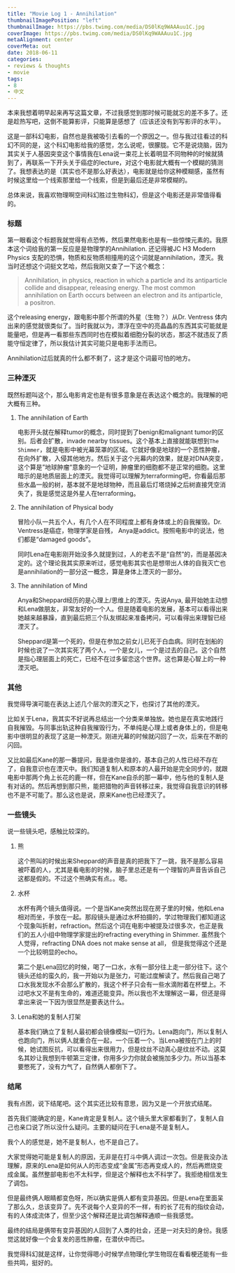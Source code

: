 ```yaml
---
title: "Movie Log 1 - Annihilation"
thumbnailImagePosition: "left"
thumbnailImage: https://pbs.twimg.com/media/DS0lKq9WAAAuu1C.jpg
coverImage: https://pbs.twimg.com/media/DS0lKq9WAAAuu1C.jpg
metaAlignment: center
coverMeta: out
date: 2018-06-11
categories:
- reviews & thoughts
- movie
tags:
- 8
- 中文
---
```


本来我想着明早起来再写这篇文章，不过我感觉到那时候可能就忘的差不多了。还是趁热写吧，这倒不能算影评，只能算是感想了（应该还没有到写影评的水平）。
<!--more-->

这是一部科幻电影，自然也是我被吸引去看的一个原因之一。但与我过往看过的科幻不同的是，这个科幻电影给我的感觉，怎么说呢，很朦胧。它不是说烧脑，因为其实关于人基因突变这个事情我在Lena说一束花上长着明显不同物种的时候就猜到了，再联系一下开头关于癌症的lecture，对这个电影就大概有一个模糊的猜测了。我想表达的是（其实也不是那么好表达），电影就是给你这种模糊感，虽然有时候这里给一个线索那里给一个线索，但是到最后还是非常模糊的。

总体来说，我喜欢物理啊空间科幻胜过生物科幻，但是这个电影还是非常值得看的。

### 标题

第一眼看这个标题我就觉得有点恐怖，然后果然电影也是有一些惊悚元素的。我原本这个词给我的第一反应是是物理学的Annihilation. 还记得被JC H3 Modern Physics 支配的恐惧，物质和反物质相撞用的这个词就是annihilation，湮灭。我当时还想这个词挺文艺哈，然后我刚又查了一下这个概念：

> Annihilation, in physics, reaction in which a particle and its antiparticle collide and disappear, releasing energy. The most common annihilation on Earth occurs between an electron and its antiparticle, a positron.

这个releasing energy，跟电影中那个所谓的外星（生物？）从Dr. Ventress 体内出来的感觉就很类似了。当时我就以为，漂浮在空中的亮晶晶的东西其实可能就是能量吧，但是再一看那些东西同时也在模拟着细胞分裂的状态，那这不就违反了质能守恒定律了，所以我估计其实可能只是电影手法而已。

Annihilation过后就真的什么都不剩了，这才是这个词最可怕的地方。

### 三种湮灭

既然标题叫这个，那么电影肯定也是有很多意象是在表达这个概念的。我理解的吧大概有三种。

1. The annihilation of Earth

    电影开头就在解释tumor的概念，同时提到了benign和malignant tumor的区别。后者会扩散，invade nearby tissues。这个基本上直接就能联想到`The Shimmer`，就是电影中被光幕笼罩的区域。它就好像是地球的一个恶性肿瘤，在向外扩散，入侵其他地方。然后关于这个光幕内的效果，就是对DNA突变，这个算是”地球肿瘤“意象的一个证明，肿瘤里的细胞都不是正常的细胞。这里暗示的是地质层面上的湮灭。我觉得可以理解为terraforming吧，你看最后那些水晶一般的树，基本就不是地球物种，而且最后灯塔烧掉之后树直接凭空消失了，我是感觉这是外星人在terraforming。

2. The annihilation of Physical body

    冒险小队一共五个人，有几个人在不同程度上都有身体或上的自我摧毁。Dr. Ventress是癌症，物理学家是自残， Anya是addict。按照电影中的说法，他们都是“damaged goods”。

    同时Lena在电影刚开始没多久就提到过，人的老去不是“自然”的，而是基因决定的。这个理论我其实原来听过，感觉电影其实也是想带出人体的自我灭亡也是annihilation的一部分这一概念，算是身体上湮灭的一部分。

3. The annihilation of Mind

    Anya和Sheppard经历的是心理上/思维上的湮灭。先说Anya, 最开始她主动想和Lena做朋友，非常友好的一个人。但是随着电影的发展，基本可以看得出来她越来越暴躁，直到最后把三个队友绑起来准备拷问，可以看得出来理智已经湮灭了。

    Sheppard是第一个死的，但是在参加之前女儿已死于白血病。同时在划船的时候也说了一次其实死了两个人，一个是女儿，一个是过去的自己。这个自然是指心理层面上的死亡，已经不在过多留恋这个世界。这也算是心智上的一种湮灭吧。


### 其他

我觉得导演可能在表达上述几个层次的湮灭之下，也探讨了其他的湮灭。

比如关于Lena，我其实不好说再总结出一个分类来单独放。她也是在真实地践行自我摧毁。与同事出轨这种自我摧毁行为，不单纯是心理上或者身体上的，但是电影中很明显的表现了这是一种湮灭。刚进光幕的时候就闪回了一次，后来在不断的闪回。

又比如最后Kane的那一番提问，我是谁你是谁的，基本自己的人性已经不存在了，自我意识也在湮灭中。我们知道复制人和原本的人最开始是完全同步的，就跟电影中那两个角上长花的鹿一样，但在Kane自杀的那一幕中，他与他的复制人是有对话的。然后再想到那只熊，能把猎物的声音转移过来，我觉得自我意识的转移也不是不可能了。那么这也是说，原来Kane也已经湮灭了。

### 一些镜头

说一些镜头吧，感触比较深的。

1. 熊

    这个熊叫的时候出来Sheppard的声音是真的把我下了一跳，我不是那么容易被吓着的人，尤其是看电影的时候，脑子里总还是有一个理智的声音告诉自己这都是假的。不过这个熊确实有点。。嗯。

2. 水杯

    水杯有两个镜头值得说。一个是当Kane突然出现在房子里的时候，他和Lena相对而坐，手放在一起。那段镜头是通过水杯拍摄的，学过物理我们都知道这个现象叫折射，refraction。然后这个词在电影中被提及过很多次，也正是我们的五人小组中物理学家提出的refracting everything in Shimmer. 虽然我个人觉得，refracting DNA does not make sense at all， 但是我觉得这个还是一个比较明显的echo。

    第二个是Lena回忆的时候，喝了一口水，水有一部分往上走一部分往下。这个镜头还给的蛮久的，我一开始以为是张力，可能过度解读了。然后我自己喝了口水我发现水不会那么扩散的，我这个杯子只会有一些水滴附着在杯壁上。不过吧水又不是有生命的，难道还能变异。所以我也不太理解这一幕，但还是得拿出来说一下因为很显然是要表达什么。

3. Lena和她的复制人打架

    基本我们确立了复制人最初都会镜像模拟一切行为。Lena跑向门，所以复制人也跑向门，所以俩人就重合在一起，一个压着一个。当Lena被按在门上的时候，她试图反抗，可以看得出来很用力，但是纹丝不动真心是纹丝不动。这莫名其妙让我想到牛顿第三定律，你用多少力你就会被施加多少力。所以当基本要憋死了，没有力气了，自然俩人都倒下了。

### 结尾

我有点困，说下结尾吧。这个其实还比较有意思，因为又是一个开放式结尾。

首先我们能确定的是，Kane肯定是复制人。这个镜头里大家都看到了，复制人自己也亲口说了所以没什么疑问。主要的疑问在于Lena是不是复制人。

我个人的感觉是，她不是复制人，也不是自己了。

大家觉得她可能是复制人的原因，无非是在打斗中俩人调过一次包。但是我没办法理解，原来的Lena是如何从人的形态变成“金属”形态再变成人的，然后再燃烧变成金属。虽然整部电影也不太科学，但是这个解释也太不科学了。我拒绝相信发生了调包。

但是最终俩人眼睛都变色呀，所以确实是俩人都有变异基因。但是Lena在里面呆了那么久，总该变异了。先不说每个人变异的不一样，有的长了花有的指纹会动，有的人体成流体了，但至少这个解释还是比调包解释通顺一些我感觉。

最终的结局是俩带有变异基因的人回到了人类的社会，还是一对夫妇的身份。我感觉这就好像一个会复发的恶性肿瘤，在潜伏中而已。

我觉得科幻就是这样，让你觉得嗯小时候学点物理化学生物现在看看梗还能有一些些共鸣，挺好的。



